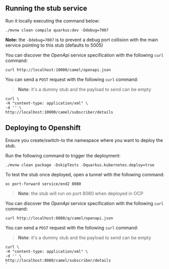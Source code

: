
## Running the stub service

Run it locally executing the command below:

```
./mvnw clean compile quarkus:dev -Ddebug=7007
```
**Note:** the `-Ddebug=7007` is to prevent a debug port collision with the main service pointing to this stub (defaults to 5005)

You can discover the *OpenApi* service specification with the following `curl` command:

```
curl http://localhost:10000/camel/openapi.json
```

You can send a `POST` request with the following `curl` command:

>**Note**: it's a dummy stub and the payload to send can be empty

```
curl \
-H "content-type: application/xml" \
-d '' \
http://localhost:10000/camel/subscriber/details
```

## Deploying to Openshift

Ensure you create/switch-to the namespace where you want to deploy the stub.

Run the following command to trigger the deployment:
```
./mvnw clean package -DskipTests -Dquarkus.kubernetes.deploy=true
```

To test the stub once deployed, open a tunnel with the following command:
```
oc port-forward service/end2 8080
```
>**Note**: the stub will run on port 8080 when deployed in OCP

You can discover the *OpenApi* service specification with the following `curl` command:

```
curl http://localhost:8080/q/camel/openapi.json
```

You can send a `POST` request with the following `curl` command:

>**Note**: it's a dummy stub and the payload to send can be empty

```
curl \
-H "content-type: application/xml" \
-d '' \
http://localhost:8080/camel/subscriber/details
`


